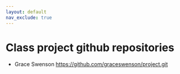 ```yaml
---
layout: default
nav_exclude: true
---
```


# Class project github repositories

- Grace Swenson https://github.com/graceswenson/project.git